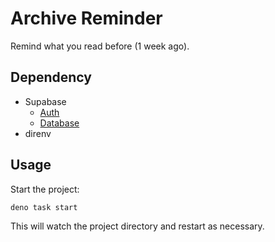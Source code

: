 # Archive Reminder

Remind what you read before (1 week ago).

## Dependency

- Supabase
  - [Auth](https://supabase.com/docs/guides/auth/overview)
  - [Database](https://supabase.com/docs/guides/database)
- direnv

## Usage

Start the project:

```
deno task start
```

This will watch the project directory and restart as necessary.
